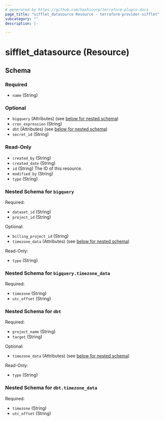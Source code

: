 ```yaml
---
# generated by https://github.com/hashicorp/terraform-plugin-docs
page_title: "sifflet_datasource Resource - terraform-provider-sifflet"
subcategory: ""
description: |-
  
---
```


# sifflet_datasource (Resource)





<!-- schema generated by tfplugindocs -->
## Schema

### Required

- `name` (String)

### Optional

- `bigquery` (Attributes) (see [below for nested schema](#nestedatt--bigquery))
- `cron_expression` (String)
- `dbt` (Attributes) (see [below for nested schema](#nestedatt--dbt))
- `secret_id` (String)

### Read-Only

- `created_by` (String)
- `created_date` (String)
- `id` (String) The ID of this resource.
- `modified_by` (String)
- `type` (String)

<a id="nestedatt--bigquery"></a>
### Nested Schema for `bigquery`

Required:

- `dataset_id` (String)
- `project_id` (String)

Optional:

- `billing_project_id` (String)
- `timezone_data` (Attributes) (see [below for nested schema](#nestedatt--bigquery--timezone_data))

Read-Only:

- `type` (String)

<a id="nestedatt--bigquery--timezone_data"></a>
### Nested Schema for `bigquery.timezone_data`

Required:

- `timezone` (String)
- `utc_offset` (String)



<a id="nestedatt--dbt"></a>
### Nested Schema for `dbt`

Required:

- `project_name` (String)
- `target` (String)

Optional:

- `timezone_data` (Attributes) (see [below for nested schema](#nestedatt--dbt--timezone_data))

Read-Only:

- `type` (String)

<a id="nestedatt--dbt--timezone_data"></a>
### Nested Schema for `dbt.timezone_data`

Required:

- `timezone` (String)
- `utc_offset` (String)
